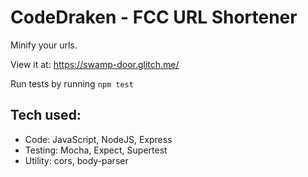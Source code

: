# CodeDraken - FCC URL Shortener
Minify your urls.

View it at: https://swamp-door.glitch.me/

Run tests by running `npm test`

## Tech used:
* Code: JavaScript, NodeJS, Express
* Testing: Mocha, Expect, Supertest
* Utility: cors, body-parser
